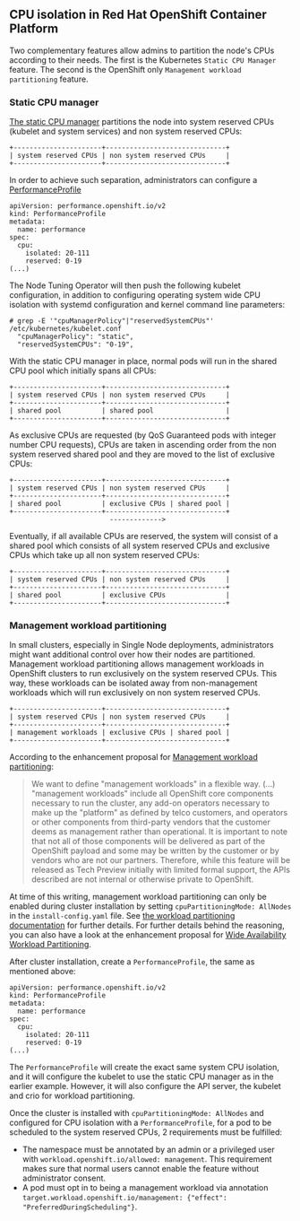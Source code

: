## CPU isolation in Red Hat OpenShift Container Platform

Two complementary features allow admins to partition the node's CPUs according to their needs. The first is
the Kubernetes `Static CPU Manager` feature. The second is the OpenShift only `Management workload partitioning` feature.

### Static CPU manager

[The static CPU manager](https://kubernetes.io/docs/tasks/administer-cluster/cpu-management-policies/#static-policy)
partitions the node into system reserved CPUs (kubelet and system services) and non system
reserved CPUs:

```
+----------------------+------------------------------+
| system reserved CPUs | non system reserved CPUs     |
+----------------------+------------------------------+
```

In order to achieve such separation, administrators can configure a
[PerformanceProfile](https://docs.openshift.com/container-platform/4.14/scalability_and_performance/cnf-create-performance-profiles.html)

```
apiVersion: performance.openshift.io/v2
kind: PerformanceProfile
metadata:
  name: performance
spec:
  cpu:
    isolated: 20-111
    reserved: 0-19
(...)
```

The Node Tuning Operator will then push the following kubelet configuration, in addition to configuring operating
system wide CPU isolation with systemd configuration and kernel command line parameters:
```
# grep -E '"cpuManagerPolicy"|"reservedSystemCPUs"' /etc/kubernetes/kubelet.conf
  "cpuManagerPolicy": "static",
  "reservedSystemCPUs": "0-19",
```

With the static CPU manager in place, normal pods will run in the shared CPU pool which initially spans all CPUs:
```
+----------------------+------------------------------+
| system reserved CPUs | non system reserved CPUs     |
+----------------------+------------------------------+
| shared pool          | shared pool                  |
+----------------------+------------------------------+
```

As exclusive CPUs are requested (by QoS Guaranteed pods with integer number CPU requests), CPUs are taken in ascending
order from the non system reserved shared pool and they are moved to the list of exclusive CPUs:
```
+----------------------+------------------------------+
| system reserved CPUs | non system reserved CPUs     |
+----------------------+------------------------------+
| shared pool          | exclusive CPUs | shared pool |
+----------------------+------------------------------+
                         ------------->
```

Eventually, if all available CPUs are reserved, the system will consist of a shared pool which consists of all system
reserved CPUs and exclusive CPUs which take up all non system reserved CPUs:
```
+----------------------+------------------------------+
| system reserved CPUs | non system reserved CPUs     |
+----------------------+------------------------------+
| shared pool          | exclusive CPUs               |
+----------------------+------------------------------+
```


### Management workload partitioning

In small clusters, especially in Single Node deployments, administrators might want additional control over how their
nodes are partitioned. Management workload partitioning allows management workloads in OpenShift clusters to run
exclusively on the system reserved CPUs. This way, these workloads can be isolated away from non-management
workloads which will run exclusively on non system reserved CPUs.

```
+----------------------+------------------------------+
| system reserved CPUs | non system reserved CPUs     |
+----------------------+------------------------------+
| management workloads | exclusive CPUs | shared pool |
+----------------------+------------------------------+
```

According to the enhancement proposal for
[Management workload partitioning](https://github.com/openshift/enhancements/blob/master/enhancements/workload-partitioning/management-workload-partitioning.md#high-level-end-to-end-workflow):

> We want to define "management workloads" in a flexible way. (...) "management workloads" include all OpenShift core
components necessary to run the cluster, any add-on operators necessary to make up the "platform" as defined by telco
customers, and operators or other components from third-party vendors that the customer deems as management rather than
operational.  It is important to note that not all of those components will be delivered as part of the OpenShift
payload and some may be written by the customer or by vendors who are not our partners. Therefore, while this feature
will be released as Tech Preview initially with limited formal support, the APIs described are not internal or otherwise
private to OpenShift.

At time of this writing, management workload partitioning can only be enabled during cluster installation by setting
`cpuPartitioningMode: AllNodes` in the `install-config.yaml` file. See
[the workload partitioning documentation](https://docs.openshift.com/container-platform/4.14/scalability_and_performance/enabling-workload-partitioning.html)
for further details. For further details behind the reasoning, you can also have a look at the enhancement proposal for
[Wide Availability Workload Partitioning](https://github.com/openshift/enhancements/blob/master/enhancements/workload-partitioning/wide-availability-workload-partitioning.md).

After cluster installation, create a `PerformanceProfile`, the same as mentioned above:
```
apiVersion: performance.openshift.io/v2
kind: PerformanceProfile
metadata:
  name: performance
spec:
  cpu:
    isolated: 20-111
    reserved: 0-19
(...)
```

The `PerformanceProfile` will create the exact same system CPU isolation, and it will configure the kubelet to use the
static CPU manager as in the earlier example. However, it will also configure the API server, the kubelet and crio
for workload partitioning.

Once the cluster is installed with `cpuPartitioningMode: AllNodes` and configured for CPU isolation with a
`PerformanceProfile`, for a pod to be scheduled to the system reserved CPUs, 2 requirements must be fulfilled:

* The namespace must be annotated by an admin or a privileged user with `workload.openshift.io/allowed: management`.
  This requirement makes sure that normal users cannot enable the feature without administrator consent.
* A pod must opt in to being a management workload via annotation
`target.workload.openshift.io/management: {"effect": "PreferredDuringScheduling"}`.
